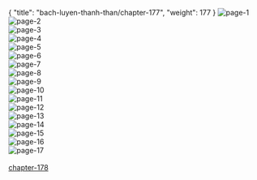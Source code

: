 { "title": "bach-luyen-thanh-than/chapter-177", "weight": 177 }
<img src="bach-luyen-thanh-than_0177_01-80c81a6d18358837cc6e06b94e57b04a.webp" alt="page-1" origin="http://1.bp.blogspot.com/-g4NjE9gmBzU/WuBZNfWr15I/AAAAAAAAB1M/U8e3h1H8Sic2Kq-ioRor5aftDbUx0kIzACLcBGAs/s1600/1.jpg?imgmax=0"><br/>
<img src="bach-luyen-thanh-than_0177_02-e690e62aa181ddc14a05b92027221672.webp" alt="page-2" origin="http://1.bp.blogspot.com/-lRJzJb1RQk0/WuBZQUvjDpI/AAAAAAAAB1w/aO25ZbKVF4sjvuzt_8kVcJ1E9IJhroLLACLcBGAs/s1600/2.jpg?imgmax=0"><br/>
<img src="bach-luyen-thanh-than_0177_03-993fb9516a321febdc4fab205d1cc849.webp" alt="page-3" origin="http://1.bp.blogspot.com/-Ue5ss5pWpuM/WuBZRBQCPeI/AAAAAAAAB10/__tJ0_LOo1ADcKjbf5WTb2Yaerx2K63dQCLcBGAs/s1600/3.jpg?imgmax=0"><br/>
<img src="bach-luyen-thanh-than_0177_04-54046da9d9746e3689bed9c0beb9263e.webp" alt="page-4" origin="http://1.bp.blogspot.com/-_DbOuU-pY0U/WuBZRZZyORI/AAAAAAAAB14/DSeScpHVoV4FgzXQGG6mknJuimcYl0JXACLcBGAs/s1600/4.jpg?imgmax=0"><br/>
<img src="bach-luyen-thanh-than_0177_05-813668276dd74a9903a98f884288305f.webp" alt="page-5" origin="http://1.bp.blogspot.com/-h3-hQ7vpbN8/WuBZRV9TCtI/AAAAAAAAB18/_c3TJaahF3gsBg3PEMaoT8snRD5ay8naACLcBGAs/s1600/5.jpg?imgmax=0"><br/>
<img src="bach-luyen-thanh-than_0177_06-efbe2c78dc6ba100a213174ca3eff84d.webp" alt="page-6" origin="http://1.bp.blogspot.com/-8PVeQutp0KQ/WuBZRzFiaoI/AAAAAAAAB2A/uWekJtnVYYco1YnDLcVbW9Nyf1yoPm4tgCLcBGAs/s1600/6.jpg?imgmax=0"><br/>
<img src="bach-luyen-thanh-than_0177_07-b0b17c594ce0025938eea9e3c868f7f8.webp" alt="page-7" origin="http://1.bp.blogspot.com/-uTQc7wQzleo/WuBZSX8rh9I/AAAAAAAAB2E/wbQiI-BWli8kLnWBHv9LEc9jG90ZvdGEACLcBGAs/s1600/7.jpg?imgmax=0"><br/>
<img src="bach-luyen-thanh-than_0177_08-3ceb10579fd2c099249c036d326a51ca.webp" alt="page-8" origin="http://1.bp.blogspot.com/-h1igODlf-bs/WuBZSQ2zB9I/AAAAAAAAB2I/_Ye0aqoqvX0NYqe8TkddvScpv5I14NccACLcBGAs/s1600/8.jpg?imgmax=0"><br/>
<img src="bach-luyen-thanh-than_0177_09-dbeaeea7d328f68c9b4e3db5973b5b80.webp" alt="page-9" origin="http://1.bp.blogspot.com/-v1nJ6GR4sR8/WuBZS5JgScI/AAAAAAAAB2M/YcwpfpI5uTcMFq094k5M21P8vGx6d7WiACLcBGAs/s1600/9.jpg?imgmax=0"><br/>
<img src="bach-luyen-thanh-than_0177_10-e25b2e6a1d261939685cbd288bbdb1f5.webp" alt="page-10" origin="http://1.bp.blogspot.com/-VxwiICO9D1w/WuBZNR_BY0I/AAAAAAAAB1Q/MiciqydpJ_I_J52hzbCzoK0Kaa9rNYdUACLcBGAs/s1600/10.jpg?imgmax=0"><br/>
<img src="bach-luyen-thanh-than_0177_11-8cdb090f4e0bec3303fcbe9601b888d4.webp" alt="page-11" origin="http://1.bp.blogspot.com/-Crtd7kQVNkc/WuBZNYPscWI/AAAAAAAAB1U/Z_6uTAIPX5YSCJvEAwb7jBPpUs_XLOKmACLcBGAs/s1600/11.jpg?imgmax=0"><br/>
<img src="bach-luyen-thanh-than_0177_12-3f766af3cee89b7cc0cd5506687ca197.webp" alt="page-12" origin="http://1.bp.blogspot.com/-Bpnos7PBCQs/WuBZOvI0G2I/AAAAAAAAB1Y/HbyTix4NOL0h4GanYC8BRHMRcT708oR3gCLcBGAs/s1600/12.jpg?imgmax=0"><br/>
<img src="bach-luyen-thanh-than_0177_13-38a372d170e6d6932d9b14ed38cd975a.webp" alt="page-13" origin="http://1.bp.blogspot.com/-2QPhqCwIYWg/WuBZPD5JfVI/AAAAAAAAB1c/G05LDcg0Qz0Mu3nY4-tGl4GQ68V7kv9rQCLcBGAs/s1600/13.jpg?imgmax=0"><br/>
<img src="bach-luyen-thanh-than_0177_14-962b64e2d172f3e8e61ef1dccfa23b9f.webp" alt="page-14" origin="http://1.bp.blogspot.com/-bhqxOIALyJ4/WuBZPRbqEtI/AAAAAAAAB1g/NvlBq6CbwV0w2aHjjTefE3qq-UsTrGQRQCLcBGAs/s1600/14.jpg?imgmax=0"><br/>
<img src="bach-luyen-thanh-than_0177_15-0365e59d3bb0ce5fb336d2b1b2abcdf2.webp" alt="page-15" origin="http://1.bp.blogspot.com/-Ln9ppI6m68k/WuBZPqIIJwI/AAAAAAAAB1k/rzOU1BF83y0mUs1xzQsub9DRab4K6oyswCLcBGAs/s1600/15.jpg?imgmax=0"><br/>
<img src="bach-luyen-thanh-than_0177_16-21e0bab4f09b4c34ed50f5a0e06a0015.webp" alt="page-16" origin="http://1.bp.blogspot.com/-YvbQxFvIn4s/WuBZQHmUi9I/AAAAAAAAB1o/JCjId_FzemMq5S-xluvPbA1MZfATTIUOACLcBGAs/s1600/16.jpg?imgmax=0"><br/>
<img src="bach-luyen-thanh-than_0177_17-c04fb466e88becf5b5f3b46640acf3a7.webp" alt="page-17" origin="http://1.bp.blogspot.com/-qld5wVq4U7Y/WuBZQbrmVqI/AAAAAAAAB1s/Aq2n1OMIpjcPt2i9laX5QWeD-TkkfC_6gCLcBGAs/s1600/17.jpg?imgmax=0"><br/>
<br/><a class="nextchap" href="/bach-luyen-thanh-than/chapter-178">chapter-178</a>
